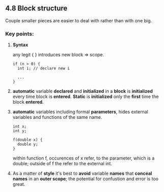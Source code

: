 ## 4.8 Block structure
Couple smaller pieces are easier to deal with rather than with one big.

### Key points:

1. **Syntax**

    any legit {  } introduces new block => scope.

    ```
    if (n > 0) {
      int i; // declare new i

      ...
    }
    ```

2. **automatic** variable **declared** and **initialized** in a **block** is **initialized** every time block is **entered**. **Static** is **initialized** only the **first** time the block **entered**.

3. **automatic** variables including formal **parameters**, hides external variables and functions of the same name.

    ```
    int x;
    int y;

    f(double x) {
      double y;
    }
    ```

    within function f, occurences of x refer, to the parameter, which is a double; outside of f the refer to the external int.

4. As a matter of **style** it's best to **avoid** variable **names** that **conceal names** in an **outer scope**; the potential for confustion and error is too great.
